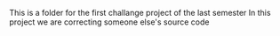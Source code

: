 This is a folder for the first challange project of the last semester
In this project we are correcting someone else's source code